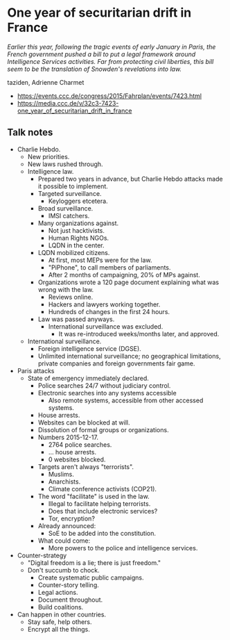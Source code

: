 # One year of securitarian drift in France

*Earlier this year, following the tragic events of early January in Paris, the French government pushed a bill to put a legal framework around Intelligence Services activities. Far from protecting civil liberties, this bill seem to be the translation of Snowden's revelations into law.*

taziden, Adrienne Charmet

- https://events.ccc.de/congress/2015/Fahrplan/events/7423.html
- https://media.ccc.de/v/32c3-7423-one_year_of_securitarian_drift_in_france


## Talk notes

- Charlie Hebdo.
  - New priorities.
  - New laws rushed through.
  - Intelligence law.
    - Prepared two years in advance, but Charlie Hebdo attacks made it possible to implement.
    - Targeted surveillance.
      - Keyloggers etcetera.
    - Broad surveillance.
      - IMSI catchers.
    - Many organizations against.
      - Not just hacktivists.
      - Human Rights NGOs.
      - LQDN in the center.
    - LQDN mobilized citizens.
      - At first, most MEPs were for the law.
      - "PiPhone", to call members of parliaments.
      - After 2 months of campaigning, 20% of MPs against.
    - Organizations wrote a 120 page document explaining what was wrong with the law.
      - Reviews online.
      - Hackers and lawyers working together.
      - Hundreds of changes in the first 24 hours.
    - Law was passed anyways.
      - International surveillance was excluded.
        - It was re-introduced weeks/months later, and approved.
  - International surveillance.
    - Foreign intelligence service (DGSE).
    - Unlimited international surveillance; no geographical limitations, private companies and foreign governments fair game.
- Paris attacks
  - State of emergency immediately declared.
    - Police searches 24/7 without judiciary control.
    - Electronic searches into any systems accessible
      - Also remote systems, accessible from other accessed systems.
    - House arrests.
    - Websites can be blocked at will.
    - Dissolution of formal groups or organizations.
    - Numbers 2015-12-17.
      - 2764 police searches.
      - ... house arrests.
      - 0 websites blocked.
    - Targets aren't always "terrorists".
      - Muslims.
      - Anarchists.
      - Climate conference activists (COP21).
    - The word "facilitate" is used in the law.
      - Illegal to facilitate helping terrorists.
      - Does that include electronic services?
      - Tor, encryption?
    - Already announced:
      - SoE to be added into the constitution.
    - What could come:
      - More powers to the police and intelligence services.
- Counter-strategy
  - "Digital freedom is a lie; there is just freedom."
  - Don't succumb to chock.
    - Create systematic public campaigns.
    - Counter-story telling.
    - Legal actions.
    - Document throughout.
    - Build coalitions.
- Can happen in other countries.
  - Stay safe, help others.
  - Encrypt all the things.


